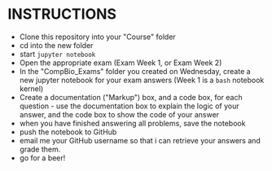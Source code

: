 # INSTRUCTIONS

* Clone this repository into your "Course" folder
* cd into the new folder
* start <code>jupyter notebook</code> 
* Open the appropriate exam (Exam Week 1, or Exam Week 2)
* In the "CompBio_Exams" folder you created on Wednesday, create a new jupyter notebook for your exam answers (Week 1 is a <code>bash</code> notebook kernel)
* Create a documentation ("Markup") box, and a code box, for each question - use the documentation box to explain the logic of your answer, and the code box to show the code of your answer
* when you have finished answering all problems, save the notebook
* push the notebook to GitHub
* email me your GitHub username so that i can retrieve your answers and grade them.
* go for a beer!

